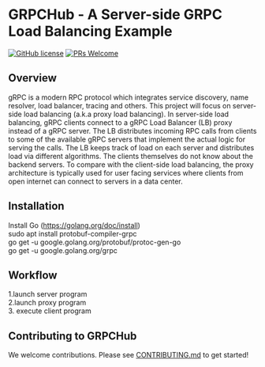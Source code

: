 # GRPCHub - A Server-side GRPC Load Balancing Example

[![GitHub license](https://img.shields.io/github/license/ccwutw/grpchub)](https://github.com/ccwutw/grpchub/blob/main/LICENSE) 
[![PRs Welcome](https://img.shields.io/badge/PRs-welcome-brightgreen.svg)](https://github.com/ccwutw/grpchub/blob/main/CONTRIBUTING.md)

## Overview
gRPC is a modern RPC protocol which integrates service discovery, name resolver, load balancer, tracing and others.
This project will focus on server-side load balancing (a.k.a proxy load balancing).
In server-side load balancing, gRPC clients connect to a gRPC Load Balancer (LB) proxy instead of a gRPC server.
The LB distributes incoming RPC calls from clients to some of the available gRPC servers that implement the actual logic for serving the calls. 
The LB keeps track of load on each server and distributes load via different algorithms. The clients themselves do not know about the backend servers.
To compare with the client-side load balancing, the proxy architecture is typically used for user facing services where clients from open internet can connect to servers in a data center.

## Installation
Install Go (https://golang.org/doc/install) \
sudo apt install protobuf-compiler-grpc \
go get -u google.golang.org/protobuf/protoc-gen-go \
go get -u google.golang.org/grpc

## Workflow
1.launch server program \
2.launch proxy program \
3. execute client program

## Contributing to GRPCHub
We welcome contributions. Please see [CONTRIBUTING.md](CONTRIBUTING.md) to get started!
